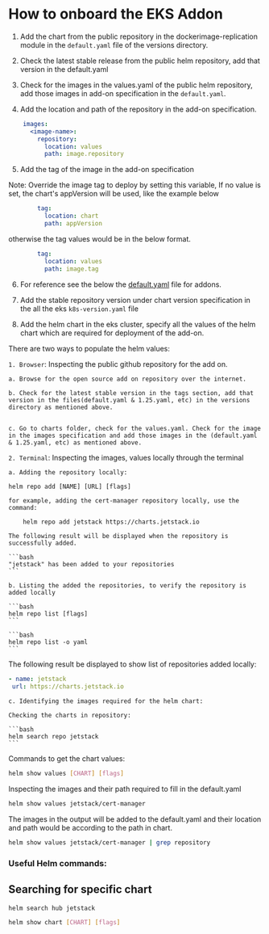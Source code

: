 # How to onboard the EKS Addon 

1. Add the chart from the public repository in the dockerimage-replication module in the `default.yaml` file of the versions directory. 
    
2. Check the latest stable release from the public helm repository, add that version in the default.yaml
    
3. Check for the images in the values.yaml of the public helm repository, add those images in add-on specification in the `default.yaml`. 
    
4. Add the location and path of the repository in the add-on specification.

```yaml
    images:
      <image-name>:
        repository:
          location: values
          path: image.repository
```

5. Add the tag of the image in the add-on specification

Note: Override the image tag to deploy by setting this variable, If no value is set, the chart's appVersion will be used, like the example below

```yaml
        tag:
          location: chart
          path: appVersion
```

otherwise the tag values would be in the below format. 

```yaml
        tag:
          location: values
          path: image.tag
```

6. For reference see the below the [default.yaml](https://github.com/jasaws1048/autonomous-driving-data-framework/blob/main/data/eks_dockerimage-replication/versions/default.yaml) file for addons. 

7. Add the stable repository version under chart version specification in the all the eks `k8s-version.yaml` file

8. Add the helm chart in the eks cluster, specify all the values of the helm chart which are required for deployment of the add-on. 


There are two ways to populate the helm values:


`1. Browser`: Inspecting the public github repository for the add on. 

    a. Browse for the open source add on repository over the internet. 

    b. Check for the latest stable version in the tags section, add that version in the files(default.yaml & 1.25.yaml, etc) in the versions directory as mentioned above. 


    c. Go to charts folder, check for the values.yaml. Check for the image in the images specification and add those images in the (default.yaml & 1.25.yaml, etc) as mentioned above. 


`2. Terminal`: Inspecting the images, values locally through the terminal 

    a. Adding the repository locally: 

    helm repo add [NAME] [URL] [flags]

    for example, adding the cert-manager repository locally, use the command:

```bash
    helm repo add jetstack https://charts.jetstack.io
```

    The following result will be displayed when the repository is successfully added.

    ```bash
    "jetstack" has been added to your repositories
    ```

    b. Listing the added the repositories, to verify the repository is added locally 

    ```bash
    helm repo list [flags]
    ```

    ```bash
    helm repo list -o yaml
    ```

The following result be displayed to show list of repositories added locally:

```yaml
- name: jetstack
 url: https://charts.jetstack.io
 ```

    c. Identifying the images required for the helm chart:

    Checking the charts in repository:

    ```bash
    helm search repo jetstack
    ```

Commands to get the chart values:

```bash
helm show values [CHART] [flags]
```

Inspecting the images and their path required to fill in the default.yaml

```bash
helm show values jetstack/cert-manager
```

The images in the output will be added to the default.yaml and their location and path would be according to the path in chart. 

```bash
helm show values jetstack/cert-manager | grep repository
```

### Useful Helm commands:

## Searching for specific chart 

```bash
helm search hub jetstack
```
```bash
helm show chart [CHART] [flags]
```